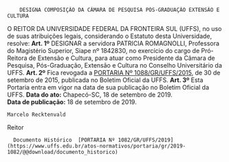         DESIGNA COMPOSIÇÃO DA CÂMARA DE PESQUISA PÓS-GRADUAÇÃO EXTENSÃO E CULTURA  

 O REITOR DA UNIVERSIDADE FEDERAL DA FRONTEIRA SUL (UFFS), no uso de suas atribuições legais, considerando o Estatuto desta Universidade, resolve:   **Art. 1º**  DESIGNAR a servidora PATRICIA ROMAGNOLLI, Professora do Magistério Superior, Siape nº 1842830, no exercício do cargo de Pró-Reitora de Extensão e Cultura, para atuar como Presidente da Câmara de Pesquisa, Pós-Graduação, Extensão e Cultura no Conselho Universitário da UFFS.   **Art. 2º**  Fica revogada a [PORTARIA Nº 1088/GR/UFFS/2015](https://www.uffs.edu.br/atos-normativos/portaria/gr/2015-1088), de 30 de setembro de 2015, publicada no Boletim Oficial da UFFS.   **Art. 3º**  Esta Portaria entra em vigor na data de sua publicação no Boletim Oficial da UFFS.        **Data do ato:** Chapecó-SC, 18 de setembro de 2019.   
 **Data de publicação:**  18 de setembro de 2019. 

    Marcelo Recktenvald   
 Reitor 

      Documento Histórico  [PORTARIA Nº 1082/GR/UFFS/2019](https://www.uffs.edu.br/atos-normativos/portaria/gr/2019-1082/@@download/documento_historico)     
      